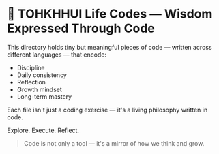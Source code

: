 # 🌟 TOHKHHUI Life Codes — Wisdom Expressed Through Code

This directory holds tiny but meaningful pieces of code — written across different languages — that encode:

- Discipline
- Daily consistency
- Reflection
- Growth mindset
- Long-term mastery

Each file isn't just a coding exercise — it's a living philosophy written in code.

Explore. Execute. Reflect.

> Code is not only a tool — it's a mirror of how we think and grow.
